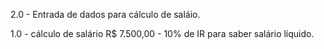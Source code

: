 2.0 - Entrada de dados para cálculo de saláio.

1.0 - cálculo de salário R$ 7.500,00 - 10% de IR para saber salário líquido.